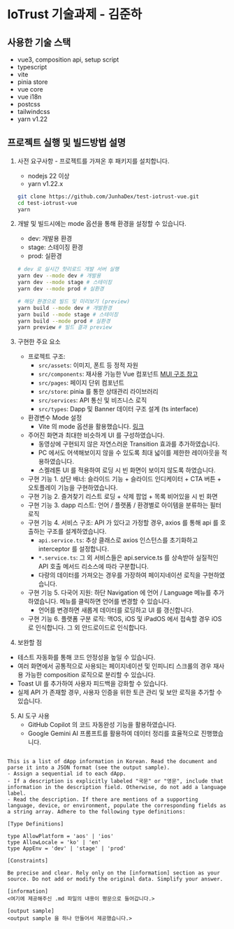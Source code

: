 # IoTrust 기술과제 - 김준하

## 사용한 기술 스택

- vue3, composition api, setup script
- typescript
- vite
- pinia store
- vue core
- vue i18n
- postcss
- tailwindcss
- yarn v1.22

## 프로젝트 실행 및 빌드방법 설명

1. 사전 요구사항 - 프로젝트를 가져온 후 패키지를 설치합니다.
    - nodejs 22 이상
    - yarn v1.22.x
   
   ```bash
   git clone https://github.com/JunhaDex/test-iotrust-vue.git
   cd test-iotrust-vue
   yarn
   ```
2. 개발 및 빌드시에는 mode 옵션을 통해 환경을 설정할 수 있습니다.
    - dev: 개발용 환경
    - stage: 스테이징 환경
    - prod: 실환경

   ```bash
   # dev 로 실시간 핫리로드 개발 서버 실행
   yarn dev --mode dev # 개발용
   yarn dev --mode stage # 스테이징
   yarn dev --mode prod # 실환경
   
   # 해당 환경으로 빌드 및 미리보기 (preview)
   yarn build --mode dev # 개발환경
   yarn build --mode stage # 스테이징
   yarn build --mode prod # 실환경
   yarn preview # 빌드 결과 preview
   ```
3. 구현한 주요 요소
    - 프로젝트 구조:
        - `src/assets`: 이미지, 폰트 등 정적 자원
        - `src/components`: 재사용 가능한 Vue 컴포넌트 [MUI 구조 참고](https://mui.com/material-ui/all-components/)
        - `src/pages`: 페이지 단위 컴포넌트
        - `src/store`: pinia 를 통한 상태관리 라이브러리
        - `src/services`: API 통신 및 비즈니스 로직
        - `src/types`: Dapp 및 Banner 데이터 구조 설계 (ts interface)
    - 환경변수 Mode 설정
        - Vite 의 mode 옵션을 활용했습니다. [링크](https://ko.vite.dev/guide/env-and-mode.html#modes)
    - 주어진 화면과 최대한 비슷하게 UI 를 구성하였습니다.
        - 동영상에 구현되지 않은 자연스러운 Transition 효과를 추가하였습니다.
        - PC 에서도 어색해보이지 않을 수 있도록 최대 넓이를 제한한 레이아웃을 적용하였습니다.
        - 스켈레톤 UI 를 적용하여 로딩 시 빈 화면이 보이지 않도록 하였습니다.
    - 구현 기능 1. 상단 배너: 슬라이드 기능 + 슬라이드 인디케이터 + CTA 버튼 + 오토플레이 기능을 구현하였습니다.
    - 구현 기능 2. 즐겨찾기 리스트 로딩 + 삭제 팝업 + 목록 비어있을 시 빈 화면
    - 구현 기능 3. dapp 리스트: 언어 / 플랫폼 / 환경별로 아이템을 분류하는 필터 로직
    - 구현 기능 4. 서비스 구조: API 가 있다고 가정할 경우, axios 를 통해 api 를 호출하는 구조를 설계하였습니다.
        - `api.service.ts`: 추상 클래스로 axios 인스턴스를 초기화하고 interceptor 를 설정합니다.
        - `*.service.ts`: 그 외 서비스들은 api.service.ts 를 상속받아 실질적인 API 호출 메서드 리소스에 따라 구분합니다.
        - 다량의 데이터를 가져오는 경우를 가장하여 페이지네이션 로직을 구현하였습니다.
    - 구현 기능 5. 다국어 지원: 하단 Navigation 에 언어 / Language 메뉴를 추가하였습니다. 메뉴를 클릭하면 언어를 변경할 수 있습니다.
        - 언어를 변경하면 새롭게 데이터를 로딩하고 UI 를 갱신합니다.
    - 구현 기능 6. 플랫폼 구분 로직: 맥OS, iOS 및 iPadOS 에서 접속할 경우 iOS 로 인식합니다. 그 외 안드로이드로 인식합니다.
4. 보완할 점

- 테스트 자동화를 통해 코드 안정성을 높일 수 있습니다.
- 여러 화면에서 공통적으로 사용되는 페이지네이션 및 인피니티 스크롤의 경우 재사용 가능한 composition 로직으로 분리할 수 있습니다.
- Toast UI 를 추가하여 사용자 피드백을 강화할 수 있습니다.
- 실제 API 가 존재할 경우, 사용자 인증을 위한 토큰 관리 및 보안 로직을 추가할 수 있습니다.

5. AI 도구 사용
    - GitHub Copilot 의 코드 자동완성 기능을 활용하였습니다.
    - Google Gemini AI 프롬프트를 활용하여 데이터 정리를 효율적으로 진행했습니다.

```text

This is a list of dApp information in Korean. Read the document and parse it into a JSON format (see the output sample).
- Assign a sequential id to each dApp.
- If a description is explicitly labeled "국문" or "영문", include that information in the description field. Otherwise, do not add a language label.
- Read the description. If there are mentions of a supporting language, device, or environment, populate the corresponding fields as a string array. Adhere to the following type definitions:

[Type Definitions]

type AllowPlatform = 'aos' | 'ios'
type AllowLocale = 'ko' | 'en'
type AppEnv = 'dev' | 'stage' | 'prod'

[Constraints]

Be precise and clear. Rely only on the [information] section as your source. Do not add or modify the original data. Simplify your answer.

[information]
<여기에 제공해주신 .md 파일의 내용이 평문으로 들어갑니다.>

[output sample]
<output sample 을 하나 만들어서 제공했습니다.>
```
